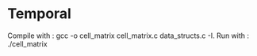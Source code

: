 # Temporal
Compile with : gcc -o cell_matrix cell_matrix.c data_structs.c -I.
Run with :  ./cell_matrix 
